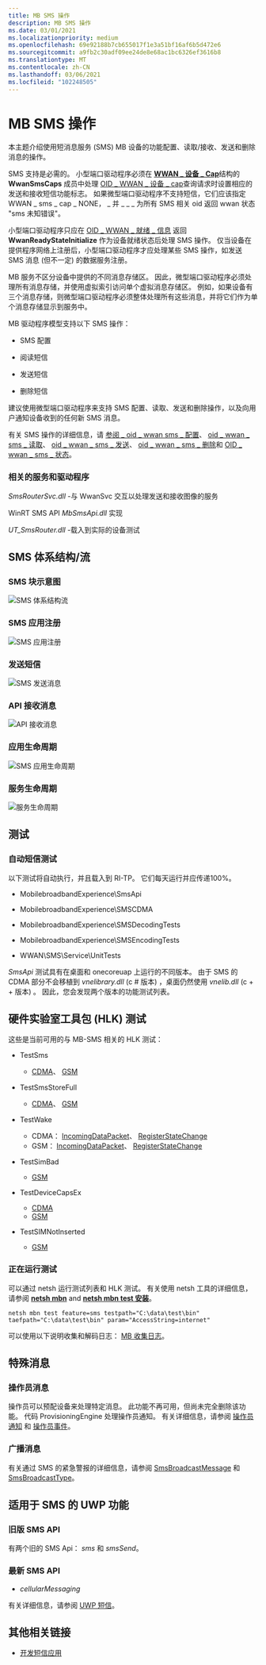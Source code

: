 ```yaml
---
title: MB SMS 操作
description: MB SMS 操作
ms.date: 03/01/2021
ms.localizationpriority: medium
ms.openlocfilehash: 69e92188b7cb655017f1e3a51bf16af6b5d472e6
ms.sourcegitcommit: a9fb2c30adf09ee24de8e68ac1bc6326ef3616b8
ms.translationtype: MT
ms.contentlocale: zh-CN
ms.lasthandoff: 03/06/2021
ms.locfileid: "102248505"
---
```

# <a name="mb-sms-operations"></a>MB SMS 操作


本主题介绍使用短消息服务 (SMS) MB 设备的功能配置、读取/接收、发送和删除消息的操作。

SMS 支持是必需的。 小型端口驱动程序必须在 [**WWAN \_ 设备 \_ Cap**](/windows-hardware/drivers/ddi/wwan/ns-wwan-_wwan_device_caps)结构的 **WwanSmsCaps** 成员中处理 [OID \_ WWAN \_ 设备 \_ cap](./oid-wwan-device-caps.md)查询请求时设置相应的发送和接收短信功能标志。 如果微型端口驱动程序不支持短信，它们应该指定 WWAN \_ sms \_ cap \_ NONE， \_ 并 \_ \_ \_ 为所有 SMS 相关 oid 返回 wwan 状态 "sms 未知错误"。

小型端口驱动程序只应在 [OID \_ WWAN \_ 就绪 \_ 信息](./oid-wwan-ready-info.md) 返回 **WwanReadyStateInitialize** 作为设备就绪状态后处理 SMS 操作。 仅当设备在提供程序网络上注册后，小型端口驱动程序才应处理某些 SMS 操作，如发送 SMS 消息 (但不一定) 的数据服务注册。

MB 服务不区分设备中提供的不同消息存储区。 因此，微型端口驱动程序必须处理所有消息存储，并使用虚拟索引访问单个虚拟消息存储区。 例如，如果设备有三个消息存储，则微型端口驱动程序必须整体处理所有这些消息，并将它们作为单个消息存储显示到服务中。

MB 驱动程序模型支持以下 SMS 操作：

-   SMS 配置

-   阅读短信

-   发送短信

-   删除短信

建议使用微型端口驱动程序来支持 SMS 配置、读取、发送和删除操作，以及向用户通知设备收到的任何新 SMS 消息。

有关 SMS 操作的详细信息，请 [参阅 \_ oid \_ wwan sms \_ 配置](./oid-wwan-sms-configuration.md)、 [oid \_ wwan \_ sms \_ 读取](./oid-wwan-sms-read.md)、 [oid \_ wwan \_ sms \_ 发送](./oid-wwan-sms-send.md)、 [oid \_ wwan \_ sms \_ 删除](./oid-wwan-sms-delete.md)和 [OID \_ wwan \_ sms \_ 状态](./oid-wwan-sms-status.md)。

### <a name="relevant-services-and-drivers"></a>相关的服务和驱动程序

*SmsRouterSvc.dll* -与 WwanSvc 交互以处理发送和接收图像的服务

WinRT SMS API *MbSmsApi.dll* 实现

*UT_SmsRouter.dll* -载入到实际的设备测试


## <a name="sms-architectureflows"></a>SMS 体系结构/流

### <a name="sms-block-diagram"></a>SMS 块示意图
![SMS 体系结构流](images/mb-sms-architecture.png)

### <a name="sms-app-registration"></a>SMS 应用注册
![SMS 应用注册](images/mb-sms-appregistration.png)

### <a name="send-sms"></a>发送短信
![SMS 发送消息](images/mb-sms-send.png)

### <a name="api-receive-message"></a>API 接收消息
![API 接收消息](images/mb-sms-apireceive.png)

### <a name="app-lifecycle"></a>应用生命周期
![SMS 应用生命周期](images/mb-sms-lifecycle.png)

### <a name="service-lifecycle"></a>服务生命周期
![服务生命周期](images/mb-sms-servicelifecycle.png)

## <a name="testing"></a>测试

### <a name="automated-sms-tests"></a>自动短信测试

以下测试将自动执行，并且载入到 RI-TP。 它们每天运行并应传递100%。

* MobilebroadbandExperience\SmsApi

* MobilebroadbandExperience\SMSCDMA

* MobilebroadbandExperience\SMSDecodingTests

* MobilebroadbandExperience\SMSEncodingTests

* WWAN\SMS\Service\UnitTests

*SmsApi* 测试具有在桌面和 onecoreuap 上运行的不同版本。 由于 SMS 的 CDMA 部分不会移植到 *vnelibrary.dll* (c # 版本) ，桌面仍然使用 *vnelib.dll* (c + + 版本) 。 因此，您会发现两个版本的功能测试列表。

## <a name="hardware-lab-kit-hlk-tests"></a>硬件实验室工具包 (HLK) 测试

这些是当前可用的与 MB-SMS 相关的 HLK 测试：

* TestSms
    - [CDMA](/windows-hardware/test/hlk/testref/d089c8f6-8973-4cd0-8931-cdc851dd1ee3)、 [GSM](/windows-hardware/test/hlk/testref/0045e280-e26a-44fe-88ec-98c6975a713b)

* TestSmsStoreFull
    - [CDMA](/windows-hardware/test/hlk/testref/fe377fdd-5fd6-40c4-a032-37f5d14a4c37)、 [GSM](/windows-hardware/test/hlk/testref/836c93b2-d6f4-4b23-b4af-d14d01547f08)

* TestWake
    - CDMA： [IncomingDataPacket](/windows-hardware/test/hlk/testref/eab2386a-1936-48d9-bdc2-3c89d5372fc5)、 [RegisterStateChange](/windows-hardware/test/hlk/testref/d10ef539-a40f-4496-8183-c4d57c7eaf40)
    - GSM： [IncomingDataPacket](/windows-hardware/test/hlk/testref/dab51ae1-91fc-4ce8-87e7-954a9128fce7)、 [RegisterStateChange](/windows-hardware/test/hlk/testref/0f3f0b8f-356c-4434-ab35-3208e6e1631f) 

* TestSimBad
    - [GSM](/windows-hardware/test/hlk/testref/2be175c8-69a0-45a8-ad8a-01efa2cb393c)

* TestDeviceCapsEx
    - [CDMA](/windows-hardware/test/hlk/testref/e4ec5199-0841-4864-ac17-b6b71f81cdf3)
    - [GSM](/windows-hardware/test/hlk/testref/75c812d5-8c7d-4589-8336-7d72f2feb987)

* TestSIMNotInserted
    - [GSM](/windows-hardware/test/hlk/testref/92b164f7-c0e6-4231-99e7-e51070c4bdf6)

### <a name="running-tests"></a>正在运行测试 

可以通过 netsh 运行测试列表和 HLK 测试。 有关使用 netsh 工具的详细信息，请参阅 [**netsh mbn**](/windows-server/networking/technologies/netsh/netsh-mbn)  and [**netsh mbn test 安装**](mb-netsh-mbn-test.md)。

```
netsh mbn test feature=sms testpath="C:\data\test\bin" taefpath="C:\data\test\bin" param="AccessString=internet"
```

可以使用以下说明收集和解码日志： [MB 收集日志](mb-collecting-logs.md)。

## <a name="special-messages"></a>特殊消息

### <a name="operator-messages"></a>操作员消息

操作员可以预配设备来处理特定消息。 此功能不再可用，但尚未完全删除该功能。 代码 ProvisioningEngine 处理操作员通知。 有关详细信息，请参阅 [操作员通知](/windows-hardware/drivers/mobilebroadband/enabling-mobile-operator-notifications-and-system-events) 和 [操作员事件](/windows-hardware/drivers/mobilebroadband/mobile-operator-notification-event-technical-details)。

### <a name="broadcast-messages"></a>广播消息

有关通过 SMS 的紧急警报的详细信息，请参阅 [SmsBroadcastMessage](/uwp/api/windows.devices.sms.smsbroadcastmessage) 和 [SmsBroadcastType](/uwp/api/windows.devices.sms.smsbroadcasttype)。


## <a name="uwp-capabilities-for-sms"></a>适用于 SMS 的 UWP 功能

### <a name="legacy-sms-api"></a>旧版 SMS API
有两个旧的 SMS Api： *sms* 和 *smsSend*。

### <a name="latest-sms-api"></a>最新 SMS API

* *cellularMessaging*

有关详细信息，请参阅 [UWP 短信](/uwp/api/Windows.Devices.Sms)。

## <a name="other-relevant-links"></a>其他相关链接

* [开发短信应用](/windows-hardware/drivers/mobilebroadband/developing-sms-apps)
